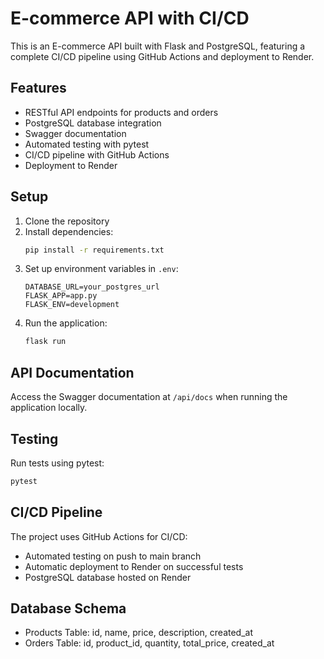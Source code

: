 # E-commerce API with CI/CD

This is an E-commerce API built with Flask and PostgreSQL, featuring a complete CI/CD pipeline using GitHub Actions and deployment to Render.

## Features

- RESTful API endpoints for products and orders
- PostgreSQL database integration
- Swagger documentation
- Automated testing with pytest
- CI/CD pipeline with GitHub Actions
- Deployment to Render

## Setup

1. Clone the repository
2. Install dependencies:
   ```bash
   pip install -r requirements.txt
   ```
3. Set up environment variables in `.env`:
   ```
   DATABASE_URL=your_postgres_url
   FLASK_APP=app.py
   FLASK_ENV=development
   ```
4. Run the application:
   ```bash
   flask run
   ```

## API Documentation

Access the Swagger documentation at `/api/docs` when running the application locally.

## Testing

Run tests using pytest:
```bash
pytest
```

## CI/CD Pipeline

The project uses GitHub Actions for CI/CD:
- Automated testing on push to main branch
- Automatic deployment to Render on successful tests
- PostgreSQL database hosted on Render

## Database Schema

- Products Table: id, name, price, description, created_at
- Orders Table: id, product_id, quantity, total_price, created_at
